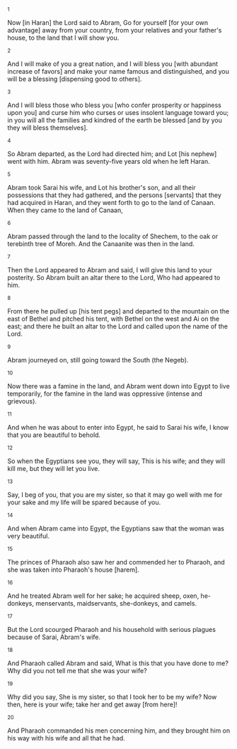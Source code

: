 <sup>1</sup> 

Now [in Haran] the Lord said to Abram, Go for yourself [for your own advantage] away from your country, from your relatives and your father's house, to the land that I will show you. 

<sup>2</sup> 

And I will make of you a great nation, and I will bless you [with abundant increase of favors] and make your name famous and distinguished, and you will be a blessing [dispensing good to others]. 

<sup>3</sup> 

And I will bless those who bless you [who confer prosperity or happiness upon you] and curse him who curses or uses insolent language toward you; in you will all the families and kindred of the earth be blessed [and by you they will bless themselves]. 

<sup>4</sup> 

So Abram departed, as the Lord had directed him; and Lot [his nephew] went with him. Abram was seventy-five years old when he left Haran. 

<sup>5</sup> 

Abram took Sarai his wife, and Lot his brother's son, and all their possessions that they had gathered, and the persons [servants] that they had acquired in Haran, and they went forth to go to the land of Canaan. When they came to the land of Canaan, 

<sup>6</sup> 

Abram passed through the land to the locality of Shechem, to the oak or terebinth tree of Moreh. And the Canaanite was then in the land. 

<sup>7</sup> 

Then the Lord appeared to Abram and said, I will give this land to your posterity. So Abram built an altar there to the Lord, Who had appeared to him. 

<sup>8</sup> 

From there he pulled up [his tent pegs] and departed to the mountain on the east of Bethel and pitched his tent, with Bethel on the west and Ai on the east; and there he built an altar to the Lord and called upon the name of the Lord. 

<sup>9</sup> 

Abram journeyed on, still going toward the South (the Negeb). 

<sup>10</sup> 

Now there was a famine in the land, and Abram went down into Egypt to live temporarily, for the famine in the land was oppressive (intense and grievous). 

<sup>11</sup> 

And when he was about to enter into Egypt, he said to Sarai his wife, I know that you are beautiful to behold. 

<sup>12</sup> 

So when the Egyptians see you, they will say, This is his wife; and they will kill me, but they will let you live. 

<sup>13</sup> 

Say, I beg of you, that you are my sister, so that it may go well with me for your sake and my life will be spared because of you. 

<sup>14</sup> 

And when Abram came into Egypt, the Egyptians saw that the woman was very beautiful. 

<sup>15</sup> 

The princes of Pharaoh also saw her and commended her to Pharaoh, and she was taken into Pharaoh's house [harem]. 

<sup>16</sup> 

And he treated Abram well for her sake; he acquired sheep, oxen, he-donkeys, menservants, maidservants, she-donkeys, and camels. 

<sup>17</sup> 

But the Lord scourged Pharaoh and his household with serious plagues because of Sarai, Abram's wife. 

<sup>18</sup> 

And Pharaoh called Abram and said, What is this that you have done to me? Why did you not tell me that she was your wife? 

<sup>19</sup> 

Why did you say, She is my sister, so that I took her to be my wife? Now then, here is your wife; take her and get away [from here]! 

<sup>20</sup> 

And Pharaoh commanded his men concerning him, and they brought him on his way with his wife and all that he had.